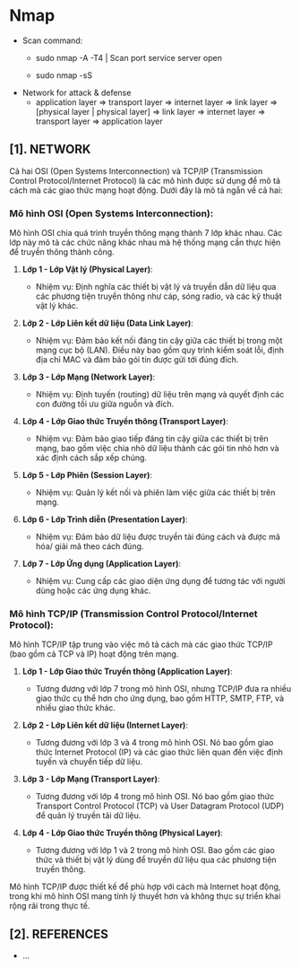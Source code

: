 # Nmap

- Scan command:
    * sudo nmap -A -T4 <ip> | Scan port service server open

    * sudo nmap -sS <ip>
- Network for attack & defense
  * application layer => transport layer => internet layer => link layer => [physical layer | physical layer] => link layer => internet layer => transport layer => application layer
 

## [1]. NETWORK

Cả hai OSI (Open Systems Interconnection) và TCP/IP (Transmission Control Protocol/Internet Protocol) là các mô hình được sử dụng để mô tả cách mà các giao thức mạng hoạt động. Dưới đây là mô tả ngắn về cả hai:

### Mô hình OSI (Open Systems Interconnection):

Mô hình OSI chia quá trình truyền thông mạng thành 7 lớp khác nhau. Các lớp này mô tả các chức năng khác nhau mà hệ thống mạng cần thực hiện để truyền thông thành công.

1. **Lớp 1 - Lớp Vật lý (Physical Layer)**:
   - Nhiệm vụ: Định nghĩa các thiết bị vật lý và truyền dẫn dữ liệu qua các phương tiện truyền thông như cáp, sóng radio, và các kỹ thuật vật lý khác.

2. **Lớp 2 - Lớp Liên kết dữ liệu (Data Link Layer)**:
   - Nhiệm vụ: Đảm bảo kết nối đáng tin cậy giữa các thiết bị trong một mạng cục bộ (LAN). Điều này bao gồm quy trình kiểm soát lỗi, định địa chỉ MAC và đảm bảo gói tin được gửi tới đúng đích.

3. **Lớp 3 - Lớp Mạng (Network Layer)**:
   - Nhiệm vụ: Định tuyến (routing) dữ liệu trên mạng và quyết định các con đường tối ưu giữa nguồn và đích.

4. **Lớp 4 - Lớp Giao thức Truyền thông (Transport Layer)**:
   - Nhiệm vụ: Đảm bảo giao tiếp đáng tin cậy giữa các thiết bị trên mạng, bao gồm việc chia nhỏ dữ liệu thành các gói tin nhỏ hơn và xác định cách sắp xếp chúng.

5. **Lớp 5 - Lớp Phiên (Session Layer)**:
   - Nhiệm vụ: Quản lý kết nối và phiên làm việc giữa các thiết bị trên mạng.

6. **Lớp 6 - Lớp Trình diễn (Presentation Layer)**:
   - Nhiệm vụ: Đảm bảo dữ liệu được truyền tải đúng cách và được mã hóa/ giải mã theo cách đúng.

7. **Lớp 7 - Lớp Ứng dụng (Application Layer)**:
   - Nhiệm vụ: Cung cấp các giao diện ứng dụng để tương tác với người dùng hoặc các ứng dụng khác.

### Mô hình TCP/IP (Transmission Control Protocol/Internet Protocol):

Mô hình TCP/IP tập trung vào việc mô tả cách mà các giao thức TCP/IP (bao gồm cả TCP và IP) hoạt động trên mạng.

1. **Lớp 1 - Lớp Giao thức Truyền thông (Application Layer)**:
   - Tương đương với lớp 7 trong mô hình OSI, nhưng TCP/IP đưa ra nhiều giao thức cụ thể hơn cho ứng dụng, bao gồm HTTP, SMTP, FTP, và nhiều giao thức khác.

2. **Lớp 2 - Lớp Liên kết dữ liệu (Internet Layer)**:
   - Tương đương với lớp 3 và 4 trong mô hình OSI. Nó bao gồm giao thức Internet Protocol (IP) và các giao thức liên quan đến việc định tuyến và chuyển tiếp dữ liệu.

3. **Lớp 3 - Lớp Mạng (Transport Layer)**:
   - Tương đương với lớp 4 trong mô hình OSI. Nó bao gồm giao thức Transport Control Protocol (TCP) và User Datagram Protocol (UDP) để quản lý truyền tải dữ liệu.

4. **Lớp 4 - Lớp Giao thức Truyền thông (Physical Layer)**:
   - Tương đương với lớp 1 và 2 trong mô hình OSI. Bao gồm các giao thức và thiết bị vật lý dùng để truyền dữ liệu qua các phương tiện truyền thông.

Mô hình TCP/IP được thiết kế để phù hợp với cách mà Internet hoạt động, trong khi mô hình OSI mang tính lý thuyết hơn và không thực sự triển khai rộng rãi trong thực tế.

## [2]. REFERENCES
- ...
